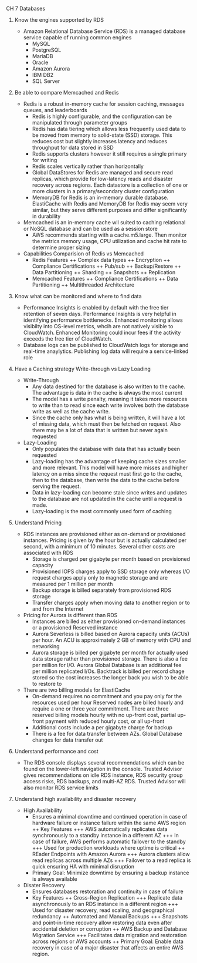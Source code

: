 CH 7 Databases

1. Know the engines supported by RDS
    - Amazon Relational Database Service (RDS) is a managed database service capable of running common engines
        + MySQL
        + PostgreSQL
        + MariaDB
        + Oracle
        + Amazon Aurora
        + IBM DB2
        + SQL Server

2. Be able to compare Memcached and Redis
    - Redis is a robust in-memory cache for session caching, messages queues, and leaderboards
        + Redis is highly configurable, and the configuration can be manipulated through parameter groups
        + Redis has data tiering which allows less frequently used data to be moved from memory to solid-state (SSD) storage. This reduces cost but slightly increases latency and reduces throughput for data stored in SSD
        + Redis supports clusters however it still requires a single primary for writing
        + Redis scales vertically rather than horizontally
        + Global DataStores for Redis are managed and secure read replicas, which provide for low-latency reads and disaster recovery across regions.  Each datastore is a collection of one or more clusters in a primary/secondary cluster configuration
        + MemoryDB for Redis is an in-memory durable database.  ElastiCache with Redis and MemoryDB for Redis may seem very similar, but they serve different purposes and differ significantly in durability
    - Memcached is an in-memory cache wll suited to caching relational or NoSQL database and can be used as a session store
        + AWS recommends starting with a cache.m5.large.  Then monitor the metrics memory usage, CPU utilization and cache hit rate to determine proper sizing
    - Capabilities Comparision of Redis vs Memcached
        + Redis Features
            ++ Complex data types
            ++ Encryption
            ++ Compliance Certifications
            ++ Pub/sub
            ++ Backup/Restore
            ++ Data Partitioning
            ++ Sharding
            ++ Snapshots
            ++ Replication
        + Memcached Features
            ++ Compliance Certifications
            ++ Data Partitioning
            ++ Multithreaded Architecture

3. Know what can be monitored and where to find data
    - Performance Insights is enabled by default with the free tier retention of seven days.  Performance Insights is very helpful in identifying performance bottlenecks.  Enhanced monitoring allows visibilty into OS-level metrics, whcih are not natively visible to CloudWatch.  Enhanced Monitoring could incur fees if the activity exceeds the free tier of CloudWatch.
    - Database logs can be published to CloudWatch logs for storage and real-time anaylytics.  Publishing log data will require a service-linked role

4. Have a Caching strategy Write-through vs Lazy Loading
    - Write-Through
        + Any data destined for the database is also written to the cache.  The advantage is data in the cache is always the most current
        + The model has a write penalty, meaning it takes more resources to write than to read since each write involves both the database write as well as the cache write.
        + Since the cache only has what is being written, it will have a lot of missing data, which must then be fetched on request.  Also there may be a lot of data that is written but never again requested
    - Lazy-Loading
        + Only populates the database with data that has actually been requested
        + Lazy-loading has the advantage of keeping cache sizes smaller and more relevant.  This model will have more misses and higher latency on a miss since the request must first go to the cache, then to the database, then write the data to the cache before serving the request.
        + Data in lazy-loading can become stale since writes and updates to the database are not updated in the cache until a request is made.
        + Lazy-loading is the most commonly used form of caching

5. Understand Pricing
    - RDS instances are provisioned either as on-demand or provisioned instances.  Pricing is given by the hour but is actually calculated per second, with a minimum of 10 minutes.  Several other costs are associated with RDS
        + Storage is charged per gigabyte per month based on provisioned capacity
        + Provisioned IOPS charges apply to SSD storage only whereas I/O request charges apply only to magnetic storage and are measured per 1 million per month
        + Backup storage is billed separately from provisioned RDS storage
        + Transfer charges apply when moving data to another region or to and from the Internet
    - Pricing for Aurora is different than RDS
        + Instances are billed as either provisioned on-demand instances or a provisioned Reserved instance
        + Aurora Severless is billed based on Aurora capacity units (ACUs) per hour.  An ACU is approximately 2 GB of memory with CPU and networking
        + Aurora storage is billed per gigabyte per month for actually used data storage rather than provisioned storage.  There is also a fee per million for I/O.  Aurora Global Database is an additional fee per million replicated I/Os.  Backtrack is billed per record chage stored so the cost increases the longer back you wish to be able to restore to
    - There are two billing models for ElastiCache
        + On-demand requires no commitment and you pay only for the resources used per hour Reserved nodes are billed hourly and require a one or three year commitment.  There are three reserved billing models hourly with no up-front cost, partial up-front payment with reduced hourly cost, or all up-front
        + Additional costs include a per gigabyte charge for backup
        + There is a fee for data transfer between AZs.  Global Database changes for data transfer out

6. Understand performance and cost
    - The RDS console displays several recommendations which can be found on the lower-left navigation in the console.  Trusted Advisor gives recommendations on idle RDS instance, RDS security group access risks, RDS backups, and multi-AZ RDS. Trusted Advisor will also monitor RDS service limits

7. Understand high availability and disaster recovery
    - High Availability
        + Ensures a minimal downtime and continued operation in case of hardware failure or instance failure within the same AWS region
            ++ Key Features
                +++ AWS automatically replicates data synchronously to a standby instance in a different AZ
                +++ In case of failure, AWS performs automatic failover to the standby
                +++ Used for production workloads where uptime is critical
            ++ REader Endpoints with Amazon Aurora
                +++ Aurora clusters allow read replicas across multiple AZs
                +++ Failover to a read replica is quick ensuring HA with minimal disruption
        + Primary Goal: Minimize downtime by ensuring a backup instance is always available
    - Disater Recovery
        + Ensures databases restoration and continuity in case of failure
        + Key Features
            ++ Cross-Region Replication
                +++ Replicate data asynchronously to an RDS instance in a different region
                +++ Used for disaster recovery, read scaling, and geographical redundancy
            ++ Automated and Manual Backups
                +++ Snapshots and point-in-time recovery allow restoring data even after accidental deletion or corruption
            ++ AWS Backup and Database Migration Service
                +++ Facilitates data migration and restoration across regions or AWS accounts
            ++ Primary Goal: Enable data recovery in case of a major disaster that affects an entire AWS region.
                